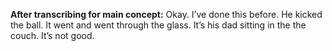 **After transcribing for main concept:** Okay. I’ve done this before. He kicked the ball. It went and went through the glass. It’s his dad sitting in the the couch. It’s not good.
